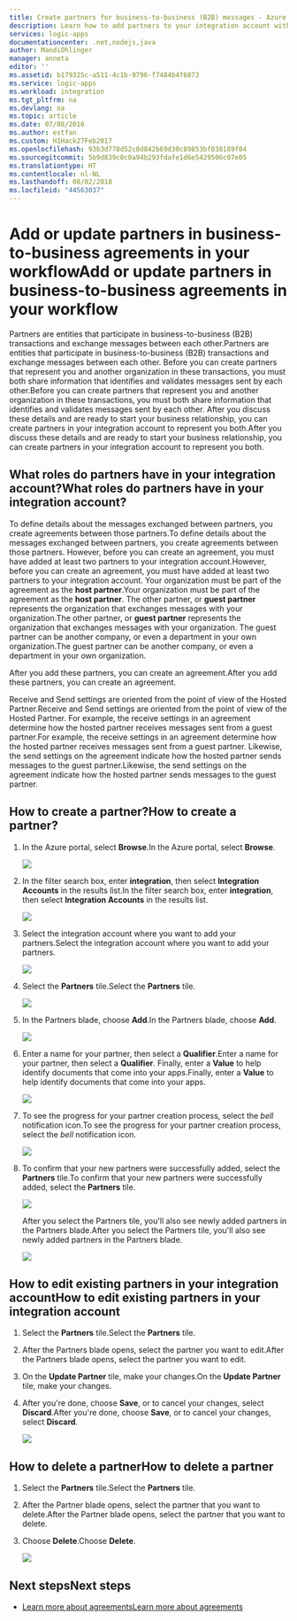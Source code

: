 ```yaml
---
title: Create partners for business-to-business (B2B) messages - Azure Logic Apps | Microsoft Docs
description: Learn how to add partners to your integration account with the Enterprise Integration Pack and Logic Apps
services: logic-apps
documentationcenter: .net,nodejs,java
author: MandiOhlinger
manager: anneta
editor: ''
ms.assetid: b179325c-a511-4c1b-9796-f7484b4f6873
ms.service: logic-apps
ms.workload: integration
ms.tgt_pltfrm: na
ms.devlang: na
ms.topic: article
ms.date: 07/08/2016
ms.author: estfan
ms.custom: H1Hack27Feb2017
ms.openlocfilehash: 93b3d778d52c8d842b69d30c89853bf038189f04
ms.sourcegitcommit: 5b9d839c0c0a94b293fdafe1d6e5429506c07e05
ms.translationtype: HT
ms.contentlocale: nl-NL
ms.lasthandoff: 08/02/2018
ms.locfileid: "44563037"
---
```

# <a name="add-or-update-partners-in-business-to-business-agreements-in-your-workflow"></a><span data-ttu-id="d554a-103">Add or update partners in business-to-business agreements in your workflow</span><span class="sxs-lookup"><span data-stu-id="d554a-103">Add or update partners in business-to-business agreements in your workflow</span></span>

<span data-ttu-id="d554a-104">Partners are entities that participate in business-to-business (B2B) transactions and exchange messages between each other.</span><span class="sxs-lookup"><span data-stu-id="d554a-104">Partners are entities that participate in business-to-business (B2B) transactions and exchange messages between each other.</span></span> <span data-ttu-id="d554a-105">Before you can create partners that represent you and another organization in these transactions, you must both share information that identifies and validates messages sent by each other.</span><span class="sxs-lookup"><span data-stu-id="d554a-105">Before you can create partners that represent you and another organization in these transactions, you must both share information that identifies and validates messages sent by each other.</span></span> <span data-ttu-id="d554a-106">After you discuss these details and are ready to start your business relationship, you can create partners in your integration account to represent you both.</span><span class="sxs-lookup"><span data-stu-id="d554a-106">After you discuss these details and are ready to start your business relationship, you can create partners in your integration account to represent you both.</span></span>

## <a name="what-roles-do-partners-have-in-your-integration-account"></a><span data-ttu-id="d554a-107">What roles do partners have in your integration account?</span><span class="sxs-lookup"><span data-stu-id="d554a-107">What roles do partners have in your integration account?</span></span>

<span data-ttu-id="d554a-108">To define details about the messages exchanged between partners, you create agreements between those partners.</span><span class="sxs-lookup"><span data-stu-id="d554a-108">To define details about the messages exchanged between partners, you create agreements between those partners.</span></span> <span data-ttu-id="d554a-109">However, before you can create an agreement, you must have added at least two partners to your integration account.</span><span class="sxs-lookup"><span data-stu-id="d554a-109">However, before you can create an agreement, you must have added at least two partners to your integration account.</span></span> <span data-ttu-id="d554a-110">Your organization must be part of the agreement as the **host partner**.</span><span class="sxs-lookup"><span data-stu-id="d554a-110">Your organization must be part of the agreement as the **host partner**.</span></span> <span data-ttu-id="d554a-111">The other partner, or **guest partner** represents the organization that exchanges messages with your organization.</span><span class="sxs-lookup"><span data-stu-id="d554a-111">The other partner, or **guest partner** represents the organization that exchanges messages with your organization.</span></span> <span data-ttu-id="d554a-112">The guest partner can be another company, or even a department in your own organization.</span><span class="sxs-lookup"><span data-stu-id="d554a-112">The guest partner can be another company, or even a department in your own organization.</span></span>

<span data-ttu-id="d554a-113">After you add these partners, you can create an agreement.</span><span class="sxs-lookup"><span data-stu-id="d554a-113">After you add these partners, you can create an agreement.</span></span>

<span data-ttu-id="d554a-114">Receive and Send settings are oriented from the point of view of the Hosted Partner.</span><span class="sxs-lookup"><span data-stu-id="d554a-114">Receive and Send settings are oriented from the point of view of the Hosted Partner.</span></span> <span data-ttu-id="d554a-115">For example, the receive settings in an agreement determine how the hosted partner receives messages sent from a guest partner.</span><span class="sxs-lookup"><span data-stu-id="d554a-115">For example, the receive settings in an agreement determine how the hosted partner receives messages sent from a guest partner.</span></span> <span data-ttu-id="d554a-116">Likewise, the send settings on the agreement indicate how the hosted partner sends messages to the guest partner.</span><span class="sxs-lookup"><span data-stu-id="d554a-116">Likewise, the send settings on the agreement indicate how the hosted partner sends messages to the guest partner.</span></span>

## <a name="how-to-create-a-partner"></a><span data-ttu-id="d554a-117">How to create a partner?</span><span class="sxs-lookup"><span data-stu-id="d554a-117">How to create a partner?</span></span>

1. <span data-ttu-id="d554a-118">In the Azure portal, select **Browse**.</span><span class="sxs-lookup"><span data-stu-id="d554a-118">In the Azure portal, select **Browse**.</span></span>

    ![](https://docstestmedia1.blob.core.windows.net/azure-media/articles/logic-apps/media/logic-apps-enterprise-integration-overview/overview-1.png)

2. <span data-ttu-id="d554a-119">In the filter search box, enter **integration**, then select **Integration Accounts** in the results list.</span><span class="sxs-lookup"><span data-stu-id="d554a-119">In the filter search box, enter **integration**, then select **Integration Accounts** in the results list.</span></span>

    ![](https://docstestmedia1.blob.core.windows.net/azure-media/articles/logic-apps/media/logic-apps-enterprise-integration-overview/overview-2.png)

3. <span data-ttu-id="d554a-120">Select the integration account where you want to add your partners.</span><span class="sxs-lookup"><span data-stu-id="d554a-120">Select the integration account where you want to add your partners.</span></span>

    ![](https://docstestmedia1.blob.core.windows.net/azure-media/articles/logic-apps/media/logic-apps-enterprise-integration-overview/overview-3.png)

4. <span data-ttu-id="d554a-121">Select the **Partners** tile.</span><span class="sxs-lookup"><span data-stu-id="d554a-121">Select the **Partners** tile.</span></span>

    ![](https://docstestmedia1.blob.core.windows.net/azure-media/articles/logic-apps/media/logic-apps-enterprise-integration-partners/partner-1.png)

5. <span data-ttu-id="d554a-122">In the Partners blade, choose **Add**.</span><span class="sxs-lookup"><span data-stu-id="d554a-122">In the Partners blade, choose **Add**.</span></span>

    ![](https://docstestmedia1.blob.core.windows.net/azure-media/articles/logic-apps/media/logic-apps-enterprise-integration-partners/partner-2.png)

6. <span data-ttu-id="d554a-123">Enter a name for your partner, then select a **Qualifier**.</span><span class="sxs-lookup"><span data-stu-id="d554a-123">Enter a name for your partner, then select a **Qualifier**.</span></span> <span data-ttu-id="d554a-124">Finally, enter a **Value** to help identify documents that come into your apps.</span><span class="sxs-lookup"><span data-stu-id="d554a-124">Finally, enter a **Value** to help identify documents that come into your apps.</span></span>

    ![](https://docstestmedia1.blob.core.windows.net/azure-media/articles/logic-apps/media/logic-apps-enterprise-integration-partners/partner-3.png)

7. <span data-ttu-id="d554a-125">To see the progress for your partner creation process, select the *bell* notification icon.</span><span class="sxs-lookup"><span data-stu-id="d554a-125">To see the progress for your partner creation process, select the *bell* notification icon.</span></span>

    ![](https://docstestmedia1.blob.core.windows.net/azure-media/articles/logic-apps/media/logic-apps-enterprise-integration-partners/partner-4.png)

8. <span data-ttu-id="d554a-126">To confirm that your new partners were successfully added, select the **Partners** tile.</span><span class="sxs-lookup"><span data-stu-id="d554a-126">To confirm that your new partners were successfully added, select the **Partners** tile.</span></span>

    ![](https://docstestmedia1.blob.core.windows.net/azure-media/articles/logic-apps/media/logic-apps-enterprise-integration-partners/partner-5.png)

    <span data-ttu-id="d554a-127">After you select the Partners tile, you'll also see  newly added partners in the Partners blade.</span><span class="sxs-lookup"><span data-stu-id="d554a-127">After you select the Partners tile, you'll also see  newly added partners in the Partners blade.</span></span>

    ![](https://docstestmedia1.blob.core.windows.net/azure-media/articles/logic-apps/media/logic-apps-enterprise-integration-partners/partner-6.png)

## <a name="how-to-edit-existing-partners-in-your-integration-account"></a><span data-ttu-id="d554a-128">How to edit existing partners in your integration account</span><span class="sxs-lookup"><span data-stu-id="d554a-128">How to edit existing partners in your integration account</span></span>

1. <span data-ttu-id="d554a-129">Select the **Partners** tile.</span><span class="sxs-lookup"><span data-stu-id="d554a-129">Select the **Partners** tile.</span></span>
2. <span data-ttu-id="d554a-130">After the Partners blade opens, select the partner you want to edit.</span><span class="sxs-lookup"><span data-stu-id="d554a-130">After the Partners blade opens, select the partner you want to edit.</span></span>
3. <span data-ttu-id="d554a-131">On the **Update Partner** tile, make your changes.</span><span class="sxs-lookup"><span data-stu-id="d554a-131">On the **Update Partner** tile, make your changes.</span></span>
4. <span data-ttu-id="d554a-132">After you're done, choose **Save**, or to cancel your changes, select **Discard**.</span><span class="sxs-lookup"><span data-stu-id="d554a-132">After you're done, choose **Save**, or to cancel your changes, select **Discard**.</span></span>

    ![](https://docstestmedia1.blob.core.windows.net/azure-media/articles/logic-apps/media/logic-apps-enterprise-integration-partners/edit-1.png)

## <a name="how-to-delete-a-partner"></a><span data-ttu-id="d554a-133">How to delete a partner</span><span class="sxs-lookup"><span data-stu-id="d554a-133">How to delete a partner</span></span>

1. <span data-ttu-id="d554a-134">Select the **Partners** tile.</span><span class="sxs-lookup"><span data-stu-id="d554a-134">Select the **Partners** tile.</span></span>
2. <span data-ttu-id="d554a-135">After the Partner blade opens, select the partner that you want to delete.</span><span class="sxs-lookup"><span data-stu-id="d554a-135">After the Partner blade opens, select the partner that you want to delete.</span></span>
3. <span data-ttu-id="d554a-136">Choose **Delete**.</span><span class="sxs-lookup"><span data-stu-id="d554a-136">Choose **Delete**.</span></span>

    ![](https://docstestmedia1.blob.core.windows.net/azure-media/articles/logic-apps/media/logic-apps-enterprise-integration-partners/delete-1.png)

## <a name="next-steps"></a><span data-ttu-id="d554a-137">Next steps</span><span class="sxs-lookup"><span data-stu-id="d554a-137">Next steps</span></span>
* [<span data-ttu-id="d554a-138">Learn more about agreements</span><span class="sxs-lookup"><span data-stu-id="d554a-138">Learn more about agreements</span></span>](../logic-apps/logic-apps-enterprise-integration-agreements.md "Learn about enterprise integration agreements")  












